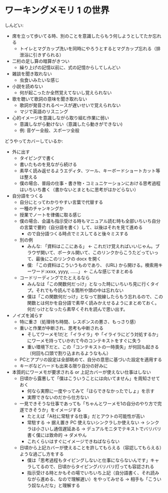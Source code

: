 # ワーキングメモリ 1 の世界
しんどい:

- 席を立って歩いてる時、別のことを意識したらもう何しようとしてたか忘れる
  - トイレとマグカップ洗いを同時にやろうとするとマグカップ忘れる（排泄浴に引きずられる）
- 二桁の足し算の暗算がきつい
  - 繰り上げの記憶以前に、式の記憶からしてしんどい
- 雑談を聞き取れない
  - 虫食いみたいな感じ
- 小説を読めない
  - 何が起こったか全然覚えてないし覚えられない
- 歌を聴いて歌詞の意味を聞き取れない
  - 歌詞が発音されるペースが遅いせいで覚えられない
  - マジで英語のリスニング
- 心的イメージを意識しながら取り組む作業に弱い
  - 意識しながら動けない（意識したら動きができない)
  - 例: 音ゲー全般、スポーツ全般

どうやってカバーしているか:

- 外に出す
  - タイピングで書く
  - 書いたものを見ながら続ける
  - 素早く読み返せるようエディタ、ツール、キーボードショートカット等は整える
  - 僕の場合、普段の仕事・書き物・コミュニケーションにおける思考過程はいちいち書く（書かないとまともに思考がはかどらない）
- 自分語をつくる
  - 自分にとってわかりやすい言葉で代替する
  - 一種のチャンキングか
  - 授業でノートを律儀に取る感じ
  - 僕の場合、会議も指示受ける時もマニュアル読む時も全部いちいち自分の言葉で要約（自分語を書く）して、以後はそれを見て進める
    - ので自分語つくる時点でミスしてると後々ミスする
  - 別の例
    - みんな: 「資料はここにある」 ← これだけ覚えればいいじゃん。ブラウザ開いて、ポータル開いて、このリンクからこうたどっていって、最後にこのリンクの docx を開く
    - 僕: 「この資料はこういうものであり、 (URL) から開ける。検索用キーワード:xxxx, yyyy, ……」 ← こんな感じでまとめる
  - コードリーディングでたとえるなら
    - みんなは「この関数何だっけ」となった時にいちいち見に行くタイプ。それでも今読んでる箇所や頭の中は忘れない
    - 僕は「この関数何だっけ」となって脱線したらもう忘れるので、この関数とは何かを自分語で素早く読みかえせるようにまとめておく。何だっけとなったら素早くそれを読んで思い出す。
- ノイズを減らす
  - 特に重さ（処理待ち時間、レスポンスの悪さ、もっさり感）
  - 重いと作業が中断され、思考も中断される
    - そしてワーメモ1だと「イライラ」や「イライラにどう対処するか」にワーメモ持っていかれて今のコンテキストをすぐに失う
    - 重い環境下だと、この「コンテキストの一時喪失」が何回も起きる（何回も口頭で割り込まれるようなもん）
  - PCとアプリの設定は全部眺めて、自分の意思に基づいた設定を適用する
  - キーボなどハードも出来る限り自分の好みに
- 本質的にワーメモが要求される or 上記カバーが使えない仕事はしない
  - 日頃から露悪して「僕はこういうことには向いてません」を周知させておく
    - 何なら実際に一度やってみて「ほらできなかったでしょ」を示す
    - 実際できないのだから仕方ない
  - 一見できそうな仕事であっても「ちゃんとワーメモ1の自分のやり方で完遂できそうか」をイメージする
    - たとえば「A社に常駐する仕事」だとアウトの可能性が高い
    - 常駐する → 据え置き PC 使えないシンクラしか使えない → シンクラは小さいし通信遅延ある → デュアルモニタでテキストでバリバリ書く僕には致命的 → ダメやん
    - これくらいはすぐにイメージできねばならない
  - 日頃から上記カバーが使えることを許してもらえる（容認してもらえる）ような過ごし方をする
    - 僕は「思考過程もタイピングしないと仕事にならないんです」キャラしてるので、日頃からタイピングバリバリ打っても容認される
    - 指示受ける時とかもその場でいちいち上記（自分語書く、それ読みながら進める、なので理解遅い）をやってみせる → 相手も「こういう奴なんだな」と理解する
